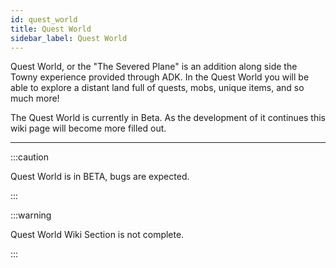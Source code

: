 ```yaml
---
id: quest_world
title: Quest World
sidebar_label: Quest World
---
```

Quest World, or the "The Severed Plane" is an addition along side the Towny experience provided through ADK. In the Quest World you will be able to explore a distant land full of quests, mobs, unique items, and so much more! 

The Quest World is currently in Beta. As the development of it continues this wiki page will become more filled out.

---

:::caution

Quest World is in BETA, bugs are expected.

:::

:::warning

Quest World Wiki Section is not complete.

:::